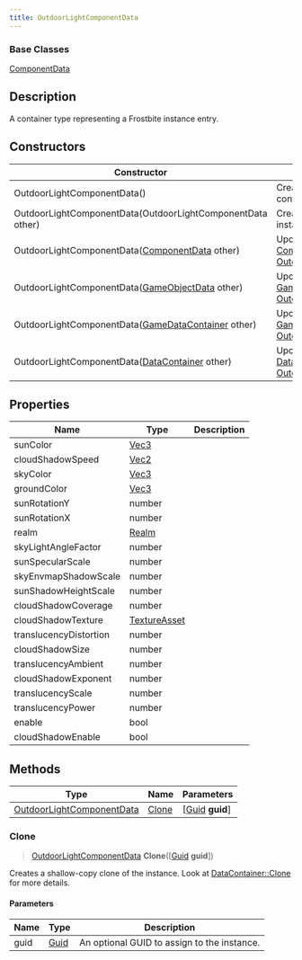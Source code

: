 ```yaml
---
title: OutdoorLightComponentData
---
```

### Base Classes

[ComponentData](/vext/ref/fb/componentdata/)

## Description

A container type representing a Frostbite instance entry.

## Constructors

| Constructor                                                                          | Description                                                                                                                               |
| ------------------------------------------------------------------------------------ | ----------------------------------------------------------------------------------------------------------------------------------------- |
| OutdoorLightComponentData()                                                          | Create a new instance of this container type.                                                                                             |
| OutdoorLightComponentData(OutdoorLightComponentData other)                           | Create a reference copy of an instance of the same type.                                                                                  |
| OutdoorLightComponentData([ComponentData](/vext/ref/fb/componentdata/) other)                      | Upcast an instance of type [ComponentData](/vext/ref/fb/componentdata/) to [OutdoorLightComponentData](/vext/ref/fb/outdoorlightcomponentdata/).                      |
| OutdoorLightComponentData([GameObjectData](/vext/ref/fb/gameobjectdata/) other)                    | Upcast an instance of type [GameObjectData](/vext/ref/fb/gameobjectdata/) to [OutdoorLightComponentData](/vext/ref/fb/outdoorlightcomponentdata/).                    |
| OutdoorLightComponentData([GameDataContainer](/vext/ref/fb/gamedatacontainer/) other)              | Upcast an instance of type [GameDataContainer](/vext/ref/fb/gamedatacontainer/) to [OutdoorLightComponentData](/vext/ref/fb/outdoorlightcomponentdata/).              |
| OutdoorLightComponentData([DataContainer](/vext/ref/shared/class/datacontainer) other) | Upcast an instance of type [DataContainer](/vext/ref/shared/class/datacontainer) to [OutdoorLightComponentData](/vext/ref/fb/outdoorlightcomponentdata/). |

## Properties

| Name                   | Type                              | Description |
| ---------------------- | --------------------------------- | ----------- |
| sunColor               | [Vec3](/vext/ref/shared/class/vec3) |             |
| cloudShadowSpeed       | [Vec2](/vext/ref/shared/class/vec2) |             |
| skyColor               | [Vec3](/vext/ref/shared/class/vec3) |             |
| groundColor            | [Vec3](/vext/ref/shared/class/vec3) |             |
| sunRotationY           | number                            |             |
| sunRotationX           | number                            |             |
| realm                  | [Realm](/vext/ref/fb/realm/)                    |             |
| skyLightAngleFactor    | number                            |             |
| sunSpecularScale       | number                            |             |
| skyEnvmapShadowScale   | number                            |             |
| sunShadowHeightScale   | number                            |             |
| cloudShadowCoverage    | number                            |             |
| cloudShadowTexture     | [TextureAsset](/vext/ref/fb/textureasset/)      |             |
| translucencyDistortion | number                            |             |
| cloudShadowSize        | number                            |             |
| translucencyAmbient    | number                            |             |
| cloudShadowExponent    | number                            |             |
| translucencyScale      | number                            |             |
| translucencyPower      | number                            |             |
| enable                 | bool                              |             |
| cloudShadowEnable      | bool                              |             |

## Methods

| Type                                                   | Name            | Parameters                                     |
| ------------------------------------------------------ | --------------- | ---------------------------------------------- |
| [OutdoorLightComponentData](/vext/ref/fb/outdoorlightcomponentdata/) | [Clone](#clone) | \[[Guid](/vext/ref/shared/class/guid) **guid**\] |

### Clone

> [OutdoorLightComponentData](/vext/ref/fb/outdoorlightcomponentdata/) **Clone**(\[[Guid](/vext/ref/shared/class/guid) **guid**\])

Creates a shallow-copy clone of the instance. Look at [DataContainer::Clone](/vext/ref/shared/class/datacontainer#clone) for more details.

#### Parameters

| Name | Type         | Description                                 |
| ---- | ------------ | ------------------------------------------- |
| guid | [Guid](/vext/ref/shared/class/guid/) | An optional GUID to assign to the instance. |
